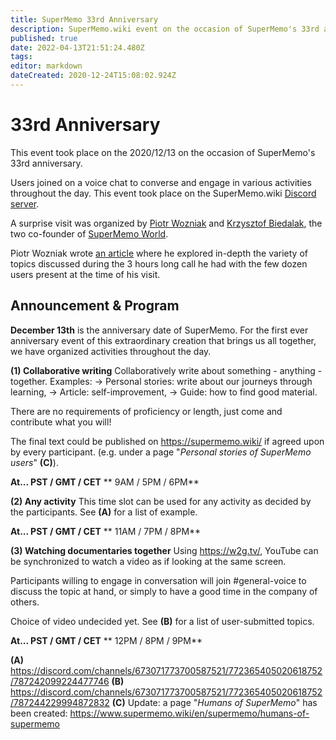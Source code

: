 ```yaml
---
title: SuperMemo 33rd Anniversary
description: SuperMemo.wiki event on the occasion of SuperMemo's 33rd anniversary (2020/12/13).
published: true
date: 2022-04-13T21:51:24.480Z
tags: 
editor: markdown
dateCreated: 2020-12-24T15:08:02.924Z
---
```


# 33rd Anniversary

This event took place on the 2020/12/13 on the occasion of SuperMemo's 33rd anniversary.

Users joined on a voice chat to converse and engage in various activities throughout the day. This event took place on the SuperMemo.wiki [Discord server](https://discord.gg/vUQhqCT).

A surprise visit was organized by [Piotr Wozniak](/supermemo/piotr-wozniak) and [Krzysztof Biedalak](/supermemo/krzysztof-biedalak), the two co-founder of [SuperMemo World](https://super-memory.com/english/company/smworld.htm).

Piotr Wozniak wrote [an article](https://supermemo.guru/wiki/33rd_anniversary_of_SuperMemo) where he explored in-depth the variety of topics discussed during the 3 hours long call he had with the few dozen users present at the time of his visit.

## Announcement & Program

**December 13th** is the anniversary date of SuperMemo. For the first ever anniversary event of this extraordinary creation that brings us all together, we have organized activities throughout the day.

__**(1) Collaborative writing**__
Collaboratively write about something - anything - together. Examples:
  -> Personal stories: write about our journeys through learning,
  -> Article: self-improvement,
  -> Guide: how to find good material.

There are no requirements of proficiency or length, just come and contribute what you will!

The final text could be published on <https://supermemo.wiki/> if agreed upon by every participant. (e.g. under a page "*Personal stories of SuperMemo users*" **(C)**).

**At... PST   / GMT  / CET**
**         9AM  / 5PM  / 6PM**


__**(2) Any activity**__
This time slot can be used for any activity as decided by the participants. See **(A)** for a list of example.

**At... PST   / GMT  / CET**
**        11AM  / 7PM   / 8PM**


__**(3) Watching documentaries together**__
Using <https://w2g.tv/>, YouTube can be synchronized to watch a video as if looking at the same screen.

Participants willing to engage in conversation will join #general-voice to discuss the topic at hand, or simply to have a good time in the company of others.

Choice of video undecided yet. See **(B)** for a list of user-submitted topics.

**At... PST   / GMT  / CET**
**        12PM  / 8PM  / 9PM**

**(A)** https://discord.com/channels/673071773700587521/772365405020618752/787242099224477746
**(B)** https://discord.com/channels/673071773700587521/772365405020618752/787244229994872832
**(C)** Update: a page "*Humans of SuperMemo*" has been created: <https://www.supermemo.wiki/en/supermemo/humans-of-supermemo>
